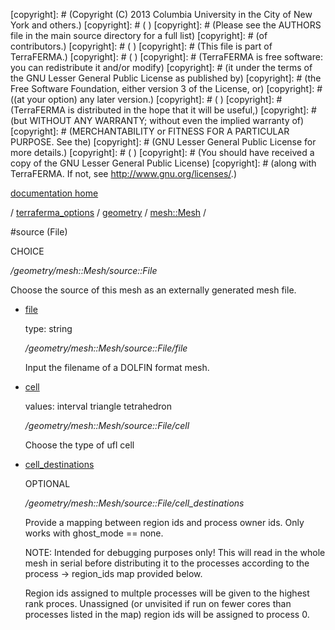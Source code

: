 [copyright]: # (Copyright (C) 2013 Columbia University in the City of New York and others.)
[copyright]: # ( )
[copyright]: # (Please see the AUTHORS file in the main source directory for a full list)
[copyright]: # (of contributors.)
[copyright]: # ( )
[copyright]: # (This file is part of TerraFERMA.)
[copyright]: # ( )
[copyright]: # (TerraFERMA is free software: you can redistribute it and/or modify)
[copyright]: # (it under the terms of the GNU Lesser General Public License as published by)
[copyright]: # (the Free Software Foundation, either version 3 of the License, or)
[copyright]: # ((at your option) any later version.)
[copyright]: # ( )
[copyright]: # (TerraFERMA is distributed in the hope that it will be useful,)
[copyright]: # (but WITHOUT ANY WARRANTY; without even the implied warranty of)
[copyright]: # (MERCHANTABILITY or FITNESS FOR A PARTICULAR PURPOSE. See the)
[copyright]: # (GNU Lesser General Public License for more details.)
[copyright]: # ( )
[copyright]: # (You should have received a copy of the GNU Lesser General Public License)
[copyright]: # (along with TerraFERMA. If not, see <http://www.gnu.org/licenses/>.)

[documentation home](https://github.com/terraferma/terraferma/wiki/Documentation)

/ [terraferma_options](../../../terraferma_options.md) / [geometry](../../geometry.md) / [mesh::Mesh](../mesh__Mesh.md) /

#source (File)

CHOICE 

*/geometry/mesh::Mesh/source::File*

Choose the source of this mesh as an externally generated mesh file.

* [file](source__File/file.md "child")

    type: string

    */geometry/mesh::Mesh/source::File/file*

    Input the filename of a DOLFIN format mesh. 

* [cell](source__File/cell.md "child")

    values: interval triangle tetrahedron

    */geometry/mesh::Mesh/source::File/cell*

    Choose the type of ufl cell

* [cell_destinations](source__File/cell_destinations.md "child")

    OPTIONAL 

    */geometry/mesh::Mesh/source::File/cell_destinations*

    Provide a mapping between region ids and process owner ids.  Only works with ghost_mode == none.
    
    NOTE: Intended for debugging purposes only!  This will read in the whole mesh in serial 
    before distributing it to the processes according to the process -> region_ids map provided
    below.
    
    Region ids assigned to multple processes will be given to the highest rank proces.  Unassigned 
    (or unvisited if run on fewer cores than processes listed in the map) region ids will be assigned
    to process 0.

[autogenerated]: # (This file was automatically generated from the schema file:/home/cwilson/repos/github/TerraFERMA/TerraFERMA/buckettools/schemas/geometry.rng.)

